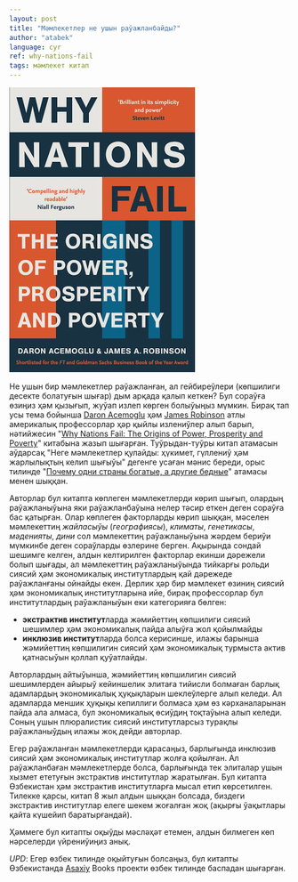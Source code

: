 ```yaml
---
layout: post
title: "Мәмлекетлер не ушын раўажланбайды?"
author: "atabek"
language: cyr
ref: why-nations-fail
tags: мәмлекет китап
---
```


![Why nations fail cover](/assets/img/why-nations-fail-cover.jpg "Why nations fail cover")

Не ушын бир мәмлекетлер раўажланған, ал гейбиреўлери (көпшилиги десекте болатуғын шығар) дым арқада қалып кеткен? Бул сораўға өзиңиз ҳәм қызығып, жуўап излеп көрген болыўыңыз мүмкин. Бирақ тап усы тема бойынша [Daron Acemoglu](https://en.wikipedia.org/wiki/Daron_Acemoglu) ҳәм [James Robinson](https://en.wikipedia.org/wiki/James_A._Robinson) атлы америкалық профессорлар ҳәр қыйлы излениўлер алып барып, нәтийжесин "[Why Nations Fail: The Origins of Power, Prosperity and Poverty](https://en.wikipedia.org/wiki/Why_Nations_Fail)" китабына жазып шығарған. Туўрыдан-туўры китап атамасын аўдарсақ "Неге мәмлекетлер қулайды: ҳүкимет, гүллениў ҳәм жарлылықтың келип шығыўы" дегенге усаған мәнис береди, орыс тилинде "[Почему одни страны богатые, а другие бедные](https://ru.wikipedia.org/wiki/%D0%9F%D0%BE%D1%87%D0%B5%D0%BC%D1%83_%D0%BE%D0%B4%D0%BD%D0%B8_%D1%81%D1%82%D1%80%D0%B0%D0%BD%D1%8B_%D0%B1%D0%BE%D0%B3%D0%B0%D1%82%D1%8B%D0%B5,_%D0%B0_%D0%B4%D1%80%D1%83%D0%B3%D0%B8%D0%B5_%D0%B1%D0%B5%D0%B4%D0%BD%D1%8B%D0%B5)" атамасы менен шыққан.

Авторлар бул китапта көплеген мәмлекетлерди көрип шығып, олардың раўажланыўына яки раўажланбаўына нелер тәсир еткен деген сораўға бас қатырған. Олар көплеген факторларды көрип шыққан, мәселен мәмлекеттиң _жайласыўы_ (_географиясы_), _климаты_, _генетикасы_, _мәденияты_, _дини_ сол мәмлекеттиң раўажланыўына жәрдем бериўи мүмкинбе деген сораўларды өзлерине берген. Ақырында сондай шешимге келген, алдын келтирилген факторлар екинши дәрежели болып шығады, ал мәмлекеттиң раўажланыўында тийкарғы рольди сиясий ҳәм экономикалық институтлардың қай дәрежеде раўажланғаны ойнайды екен. Дерлик ҳәр бир мәмлекет өзиниң сиясий ҳәм экономикалық институтларына ийе, бирақ профессорлар бул институтлардың раўажланыўын еки категорияға бөлген:

- **экстрактив институт**ларда жәмийеттиң көпшилиги сиясий шешимлер ҳәм экономикалық пайда алыўға жол қойылмайды
- **инклюзив институт**ларда болса керисинше, илажы барынша жәмийеттиң көпшилигин сиясий ҳәм экономикалық турмыста актив қатнасыўын қоллап қуўатлайды.

Авторлардың айтыўынша, жәмийеттиң көпшилигин сиясий шешимлерден айырыў кейиншелик элитаға тийисли болмаған барлық адамлардың экономикалық ҳуқықларын шеклеўлерге алып келеди. Ал адамларда меншик ҳуқықы кепиллиги болмаса ҳәм өз кәрханаларынан пайда ала алмаса, бул экономикалық өсиўдиң тоқтаўына алып келеди. Соның ушын плюралистик сиясий институтларсыз турақлы раўажланыўдың илажы жоқ дейди авторлар.

Егер раўажланған мәмлекетлерди қарасаңыз, барлығында инклюзив сиясий ҳәм экономикалық институтлар жолға қойылған. Ал раўажланбаған мәмлекетлерде болса, барлығында тек элиталар ушын хызмет ететуғын экстрактив институтлар жаратылған. Бул китапта Өзбекистан ҳәм экстрактив институтларға мысал етип көрсетилген. Тилекке қарсы, китап 8 жыл алдын шыққан болсада, биздеги экстрактив институтлар елеге шекем жоғалған жоқ (ақырғы ўақытлары қайта күшейип баратырғандай).

Ҳәммеге бул китапты оқыўды мәсләҳәт етемен, алдын билмеген көп нәрселерди үйрениўиңиз анық.

_UPD_: Егер өзбек тилинде оқыйтуғын болсаңыз, бул китапты Өзбекистанда [Asaxiy](https://asaxiy.uz/) Books проекти өзбек тилинде баспадан шығарған.

